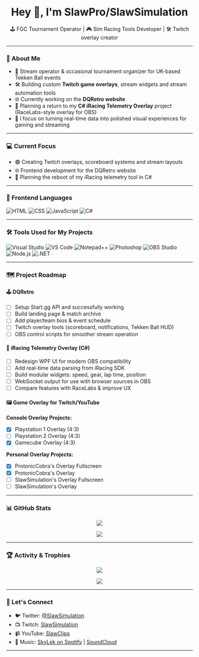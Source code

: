 <h1 align="center">Hey 👋, I'm SlawPro/SlawSimulation</h1>
<p align="center">
  🕹️ FGC Tournament Operator | 🎮 Sim Racing Tools Developer | 🛠️ Twitch overlay creator
</p>

---

### 🧠 About Me

- 👾 Stream operator & occasional tournament organizer for UK-based Tekken Ball events
- 🛠️ Building custom **Twitch game overlays**, stream widgets and stream automation tools
- 🌐 Currently working on the **DQRetro website**
- 🏁 Planning a return to my **C# iRacing Telemetry Overlay** project (RaceLabs-style overlay for OBS)
- 🎯 I focus on turning real-time data into polished visual experiences for gaming and streaming

---

### 💻 Current Focus

- 🟣 Creating Twitch overlays, scoreboard systems and stream layouts
- 🌐 Frontend development for the DQRetro website
- 🏁 Planning the reboot of my iRacing telemetry tool in C#

---

### 🎨 Frontend Languages

![HTML](https://img.shields.io/badge/HTML5-E34F26?style=flat&logo=html5&logoColor=white)
![CSS](https://img.shields.io/badge/CSS3-1572B6?style=flat&logo=css3&logoColor=white)
![JavaScript](https://img.shields.io/badge/JavaScript-F7DF1E?style=flat&logo=javascript&logoColor=black)
![C#](https://img.shields.io/badge/C%23-239120?style=flat&logo=c-sharp&logoColor=white)

---

### 🛠️ Tools Used for My Projects

![Visual Studio](https://img.shields.io/badge/Visual%20Studio-5C2D91?style=flat&logo=visualstudio&logoColor=white)
![VS Code](https://img.shields.io/badge/VS%20Code-007ACC?style=flat&logo=visualstudiocode&logoColor=white)
![Notepad++](https://img.shields.io/badge/Notepad++-90E59A?style=flat&logo=notepadplusplus&logoColor=black)
![Photoshop](https://img.shields.io/badge/Adobe%20Photoshop-31A8FF?style=flat&logo=adobephotoshop&logoColor=white)
![OBS Studio](https://img.shields.io/badge/OBS%20Studio-302E31?style=flat&logo=obsstudio&logoColor=white)
![Node.js](https://img.shields.io/badge/Node.js-339933?style=flat&logo=nodedotjs&logoColor=white)
![.NET](https://img.shields.io/badge/.NET-512BD4?style=flat&logo=dotnet&logoColor=white)

---

### 🗺️ Project Roadmap

#### 🕹️ **DQRetro**
- [ ] Setup Start.gg API and successfully working
- [ ] Build landing page & match archive
- [ ] Add player/team bios & event schedule
- [ ] Twitch overlay tools (scoreboard, notifications, Tekken Ball HUD)
- [ ] OBS control scripts for smoother stream operation
#### 🏁 **iRacing Telemetry Overlay (C#)**
- [ ] Redesign WPF UI for modern OBS compatibility
- [ ] Add real-time data parsing from iRacing SDK
- [ ] Build modular widgets: speed, gear, lap time, position
- [ ] WebSocket output for use with browser sources in OBS
- [ ] Compare features with RaceLabs & improve UX
#### 🖼️ **Game Overlay for Twitch/YouTube**
  **Console Overlay Projects:**
  - [x] Playstation 1 Overlay (4:3)
  - [ ] Playstation 2 Overlay (4:3)
  - [x] Gamecube Overlay (4:3)

  **Personal Overlay Projects:**
  - [x] ProtonicCobra's Overlay Fullscreen
  - [x] ProtonicCobra's Overlay
  - [ ] SlawSimulation's Overlay Fullscreen
  - [ ] SlawSimulation's Overlay

---

### 📊 GitHub Stats

<p align="center">
  <img src="https://github-readme-stats.vercel.app/api?username=SlawSimulation&show_icons=true&theme=tokyonight" />
</p>

<p align="center">
  <img src="https://github-readme-stats.vercel.app/api/top-langs/?username=SlawSimulation&layout=compact&theme=tokyonight" />
</p>

---

### 🏆 Activity & Trophies

<p align="center">
  <img src="https://streak-stats.demolab.com/?user=SlawSimulation&theme=tokyonight" />
</p>

<p align="center">
  <img src="https://github-profile-trophy.vercel.app/?username=SlawSimulation&theme=algolia" />
</p>

---

### 📣 Let's Connect

- 🐦 Twitter: [@SlawSimulation](https://twitter.com/SlawSimulation)
- 📺 Twitch: [SlawSimulation](https://www.twitch.tv/SlawSimulation)
- 📹 YouTube: [SlawClips](https://www.youtube.com/@SlawClips)
- 🎵 Music: [SkyLek on Spotify](https://open.spotify.com/artist/4W0CzPzzNaZzQdZwLUcxIE) | [SoundCloud](https://soundcloud.com/skylek)

---
